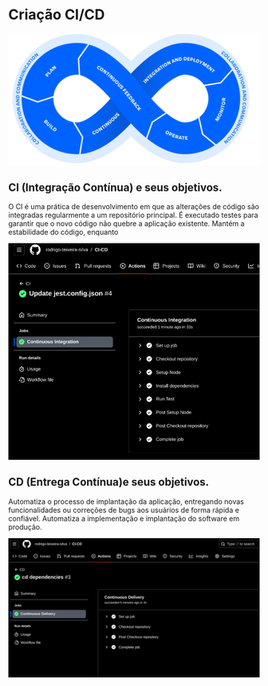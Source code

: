 # Criação CI/CD
<img src="./assets/assets-CI-CD/CI-CD.png">


## CI (Integração Contínua) e seus objetivos. 
O CI é uma prática de desenvolvimento em que as alterações de código são integradas regularmente a um repositório principal. É executado testes para garantir que o novo código não quebre a aplicação existente. Mantém a estabilidade do código, enquanto

<img src="./assets/assets-CI-CD/CI.png">

## CD (Entrega Contínua)e seus objetivos.
Automatiza o processo de implantação da aplicação, entregando novas funcionalidades ou correções de bugs aos usuários de forma rápida e confiável. Automatiza a implementação e implantação do software em produção.

<img src="./assets/assets-CI-CD/cd.png">
